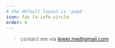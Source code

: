 ```yaml
---
# the default layout is 'page'
icon: fas fa-info-circle
order: 4
---
```


> contact me via lewei.me@gmail.com